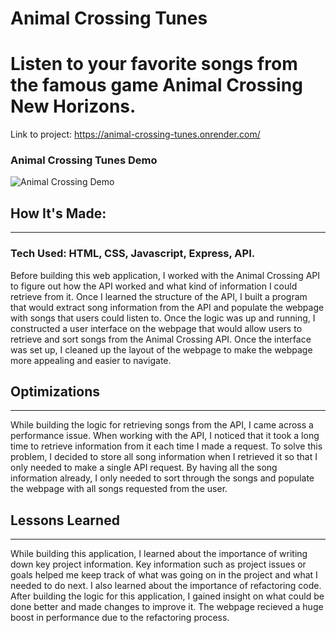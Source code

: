 ﻿# Animal Crossing Tunes
 
<h1>Listen to your favorite songs from the famous game Animal Crossing New Horizons.</h2>

<span>Link to project: https://animal-crossing-tunes.onrender.com/</span>

<h3 align="left">Animal Crossing Tunes Demo</h3>

![Animal Crossing Demo](/animalcrossingtunesdemo.gif)

<h2>How It's Made:</h2>

<hr>
 
<h3>Tech Used: HTML, CSS, Javascript, Express, API.</h3>

<p>Before building this web application, I worked with the Animal Crossing API to figure out how the API worked and what kind of information I could retrieve from it. Once I learned the structure of the API, I built a program that would extract song information from the API and populate the webpage with songs that users could listen to. Once the logic was up and running, I constructed a user interface on the webpage that would allow users to retrieve and sort songs from the Animal Crossing API. Once the interface was set up, I cleaned up the layout of the webpage to make the webpage more appealing and easier to navigate.</p>

<h2>Optimizations</h2>

<hr>

<p>While building the logic for retrieving songs from the API, I came across a performance issue. When working with the API, I noticed that it took a long time to retrieve information from it each time I made a request. To solve this problem, I decided to store all song information when I retrieved it so that I only needed to make a single API request. By having all the song information already, I only needed to sort through the songs and populate the webpage with all songs requested from the user.</p>

<h2>Lessons Learned</h2>

<hr>

<p>While building this application, I learned about the importance of writing down key project information. Key information such as project issues or goals helped me keep track of what was going on in the project and what I needed to do next. I also learned about the importance of refactoring code. After building the logic for this application, I gained insight on what could be done better and made changes to improve it. The webpage recieved a huge boost in performance due to the refactoring process.</p>
